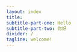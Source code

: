 ```yaml
---
layout: index
title:
subtitle-part-one: Hello
subtitle-part-two: 你好
divider: /
tagline: welcome!
---
```

